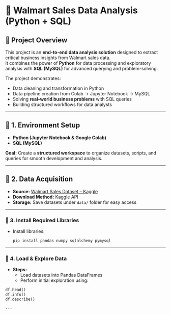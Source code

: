 # 🛒 Walmart Sales Data Analysis (Python + SQL)

## 📌 Project Overview
This project is an **end-to-end data analysis solution** designed to extract critical business insights from Walmart sales data.  
It combines the power of **Python** for data processing and exploratory analysis with **SQL (MySQL)** for advanced querying and problem-solving.  

The project demonstrates:  
- Data cleaning and transformation in Python  
- Data pipeline creation from Colab → Jupyter Notebook → MySQL  
- Solving **real-world business problems** with SQL queries  
- Building structured workflows for data analysts  

---

## 📌 1. Environment Setup
- **Python (Jupyter Notebook & Google Colab)**  
- **SQL (MySQL)**  

**Goal:** Create a **structured workspace** to organize datasets, scripts, and queries for smooth development and analysis.  

---

## 📌 2. Data Acquisition
- **Source:** [Walmart Sales Dataset – Kaggle](https://www.kaggle.com/)  
- **Download Method:** Kaggle API  
- **Storage:** Save datasets under `data/` folder for easy access  

---

### 📌 3. Install Required Libraries
- Install libraries:  
  ```bash
  pip install pandas numpy sqlalchemy pymysql

---

### 📌 4. Load & Explore Data

- **Steps:**
  - Load datasets into Pandas DataFrames  
  - Perform initial exploration using:

```python
df.head()
df.info()
df.describe()

---





